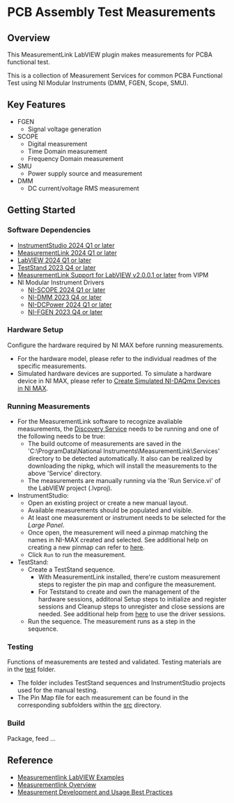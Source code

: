 # PCB Assembly Test Measurements

## Overview

This MeasurementLink LabVIEW plugin makes measurements for PCBA functional test.

This is a collection of Measurement Services for common PCBA Functional Test using NI Modular Instruments (DMM, FGEN, Scope, SMU).

## Key Features
- FGEN
    - Signal voltage generation
- SCOPE
    - Digital measurement
    - Time Domain measurement
    - Frequency Domain measurement
- SMU
    - Power supply source and measurement
- DMM
    - DC current/voltage RMS measurement

## Getting Started

### Software Dependencies
- [InstrumentStudio 2024 Q1 or later](https://www.ni.com/en/support/downloads/software-products/download.instrumentstudio.html#521668)
- [MeasurementLink 2024 Q1 or later](https://www.ni.com/en/support/downloads/software-products/download.measurementlink.html#532705)
- [LabVIEW 2024 Q1 or later](https://www.ni.com/en/support/downloads/software-products/download.labview.html#521715)
- [TestStand 2023 Q4 or later](https://www.ni.com/en/support/downloads/software-products/download.teststand.html#494502)
- [MeasurementLink Support for LabVIEW v2.0.0.1 or later](https://www.ni.com/docs/en-US/bundle/measurementlink/page/labview-measurement-dependencies.html) from VIPM
- NI Modular Instrument Drivers
  - [NI-SCOPE 2024 Q1 or later](https://www.ni.com/en/support/downloads/drivers/download.ni-scope.html#521683)
  - [NI-DMM 2023 Q4 or later](https://www.ni.com/en/support/downloads/drivers/download.ni-dmm.html#494520)
  - [NI-DCPower 2024 Q1 or later](https://www.ni.com/en/support/downloads/drivers/download.ni-dcpower.html#532307)
  - [NI-FGEN 2023 Q4 or later](https://www.ni.com/en/support/downloads/drivers/download.ni-fgen.html#494664)

### Hardware Setup
Configure the hardware required by NI MAX before running measurements.
- For the hardware model, please refer to the individual readmes of the specific measurements.
- Simulated hardware devices are supported. To simulate a hardware device in NI MAX, please refer to [Create Simulated NI-DAQmx Devices in NI MAX](https://knowledge.ni.com/KnowledgeArticleDetails?id=kA03q000000x0PxCAI&l=en-US).

### Running Measurements
- For the MeasurementLink software to recognize avaliable measurements, the [Discovery Service](https://www.ni.com/docs/en-US/bundle/measurementlink/page/discovery-service.html) needs to be running and one of the following needs to be true:
  - The build outcome of measurements are saved in the 'C:\ProgramData\National Instruments\MeasurementLink\Services' directory to be detected automatically. It also can be realized by downloading the nipkg, which will install the measurements to the above 'Service' directory.
  - The measurements are manually running via the 'Run Service.vi' of the LabVIEW project (.lvproj).
- InstrumentStudio:
  - Open an existing project or create a new manual layout.
  - Available measurements should be populated and visible.
  - At least one measurement or instrument needs to be selected for the *Large Panel*.
  - Once open, the measurement will need a pinmap matching the names in NI-MAX created and selected. See additional help on creating a new pinmap can refer to [here](https://www.ni.com/docs/en-US/bundle/instrumentstudio/page/create-new-pin-map.html).
  - Click `Run` to run the measurement.
- TestStand:
  - Create a TestStand sequence.
    - With MeasurementLink installed, there're custom measurement steps to register the pin map and configure the measurement.
    - For Teststand to create and own the management of the hardware sessions, additonal Setup steps to initialize and register sessions and Cleanup steps to unregister and close sessions are needed. See additional help from [here](https://www.ni.com/docs/zh-CN/bundle/measurementlink/page/teststand-drivers.html) to use the driver sessions.
  - Run the sequence. The measurement runs as a step in the sequence.

### Testing
Functions of measurements are tested and validated. Testing materials are in the [test](/test) folder. 
- The folder includes TestStand sequences and InstrumentStudio projects used for the manual testing.
- The Pin Map file for each measurement can be found in the corresponding subfolders within the [src](/src) directory.

### Build
Package, feed ...

## Reference
- [Measurementlink LabVIEW Examples](https://github.com/ni/measurementlink-labview/tree/main/Source/Example%20Measurements)
- [Measurementlink Overview](https://www.ni.com/docs/en-US/bundle/measurementlink/page/measurementlink.html)
- [Measurement Development and Usage Best Practices](https://www.ni.com/docs/en-US/bundle/measurementlink/page/measurement-best-practices.html)